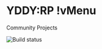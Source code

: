 # YDDY:RP !vMenu
Community Projects

![Build status](https://ci.appveyor.com/api/projects/status/a9sybo9yvn3sxyqk?svg=true)
